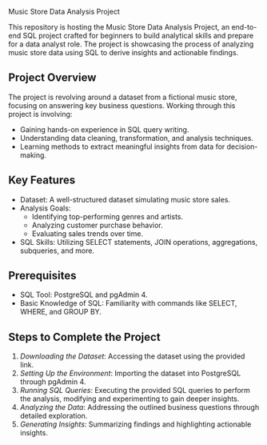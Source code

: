 Music Store Data Analysis Project

This repository is hosting the Music Store Data Analysis Project, an end-to-end SQL project crafted for beginners to build analytical skills and prepare for a data analyst role. The project is showcasing the process of analyzing music store data using SQL to derive insights and actionable findings.

## Project Overview

The project is revolving around a dataset from a fictional music store, focusing on answering key business questions. Working through this project is involving:

* Gaining hands-on experience in SQL query writing.
* Understanding data cleaning, transformation, and analysis techniques.
* Learning methods to extract meaningful insights from data for decision-making.

## Key Features
* Dataset: A well-structured dataset simulating music store sales.
* Analysis Goals: 
  * Identifying top-performing genres and artists.
  * Analyzing customer purchase behavior.
  * Evaluating sales trends over time.
* SQL Skills: Utilizing SELECT statements, JOIN operations, aggregations, subqueries, and more.

## Prerequisites

* SQL Tool: PostgreSQL and pgAdmin 4.
* Basic Knowledge of SQL: Familiarity with commands like SELECT, WHERE, and GROUP BY.



## Steps to Complete the Project

1. *Downloading the Dataset*: Accessing the dataset using the provided link.
2. *Setting Up the Environment*: Importing the dataset into PostgreSQL through pgAdmin 4.
3. *Running SQL Queries*: Executing the provided SQL queries to perform the analysis, modifying and experimenting to gain deeper insights.
4. *Analyzing the Data*: Addressing the outlined business questions through detailed exploration.
5. *Generating Insights*: Summarizing findings and highlighting actionable insights.

